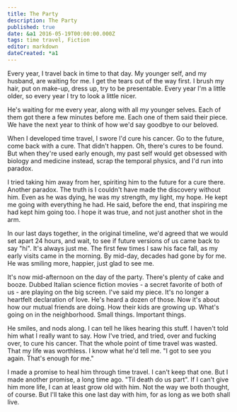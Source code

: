 ```yaml
---
title: The Party
description: The Party
published: true
date: &a1 2016-05-19T00:00:00.000Z
tags: time travel, Fiction
editor: markdown
dateCreated: *a1
---
```


Every year, I travel back in time to that day.
My younger self, and my husband, are waiting for me.
I get the tears out of the way first.
I brush my hair, put on make-up, dress up, try to be presentable.
Every year I'm a little older, so every year I try to look a little nicer.

<!-- more -->

He's waiting for me every year,
along with all my younger selves.
Each of them got there a few minutes before me.
Each one of them said their piece.
We have the next year to think of how we'd say goodbye to our beloved.

When I developed time travel, I swore I'd cure his cancer.
Go to the future, come back with a cure.
That didn't happen.
Oh, there's cures to be found.
But when they're used early enough, my past self would get
obsessed with biology and medicine instead,
scrap the temporal physics, and I'd run into paradox.

I tried taking him away from her, spiriting him to the future
for a cure there. Another paradox.
The truth is I couldn't have made the discovery without him.
Even as he was dying, he was my strength, my light, my hope.
He kept me going with everything he had.
He said, before the end, that inspiring me had kept him going too.
I hope it was true, and not just another shot in the arm.

In our last days together, in the original timeline,
we'd agreed that we would set apart 24 hours, and wait,
to see if future versions of us came back to say "hi".
It's always just me.
The first few times I saw his face fall,
as my early visits came in the morning.
By mid-day, decades had gone by for me.
He was smiling more, happier, just glad to see me.

It's now mid-afternoon on the day of the party.
There's plenty of cake and booze.
Dubbed Italian science fiction movies - a secret favorite
of both of us - are playing on the big screen.
I've said my piece.
It's no longer a heartfelt declaration of love.
He's heard a dozen of those.
Now it's about how our mutual friends are doing.
How their kids are growing up.
What's going on in the neighborhood.
Small things.
Important things.

He smiles, and nods along.
I can tell he likes hearing this stuff.
I haven't told him what I really want to say.
How I've tried, and tried, over and fucking over,
to cure his cancer.
That the whole point of time travel was wasted.
That my life was worthless.
I know what he'd tell me.
"I got to see you again. That's enough for me."

I made a promise to heal him through time travel.
I can't keep that one.
But I made another promise, a long time ago.
"Til death do us part".
If I can't give him more life, I can at least grow old with him.
Not the way we both thought, of course.
But I'll take this one last day with him,
for as long as we both shall live.
